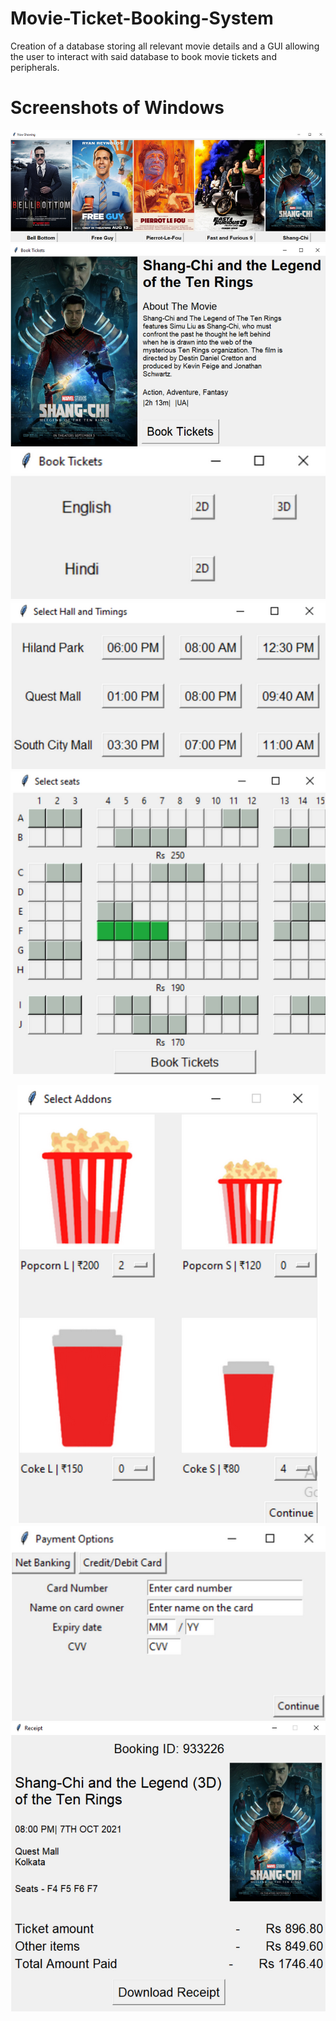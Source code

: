 # Movie-Ticket-Booking-System
Creation of a database storing all relevant movie details and a GUI allowing the user to interact with said database to book movie tickets and peripherals.
</br>

# Screenshots of Windows
<p align="center">
  <img alt="Landing" src="./assets/landing.png" />
  <img alt="Selection" src="./assets/selection.png" />
  <img alt="Format" src="./assets/format.png" />
  <img alt="Timings" src="./assets/timingspng.png" />
  <img alt="Seats" src="./assets/seats.png" />
</p>
<p align="center">
  <img alt="Addons" src="./assets/addons.png" />
  <img alt="Payment" src="./assets/payment.png" />
  <img alt="Receipt" src="./assets/receipt.png" />
 </p>
